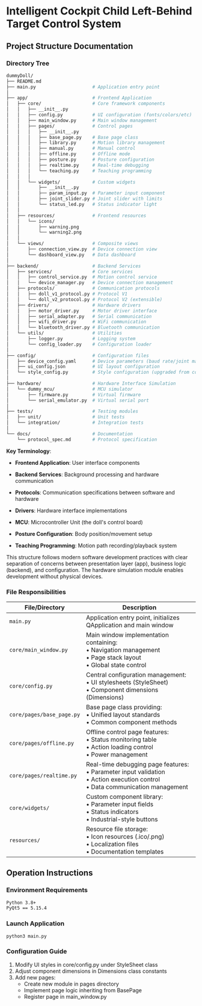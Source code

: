 # Intelligent Cockpit Child Left-Behind Target Control System

## Project Structure Documentation

### Directory Tree
```bash
dummyDoll/
├── README.md
├── main.py                     # Application entry point
│
├── app/                        # Frontend Application
│   ├── core/                   # Core framework components
│   │   ├── __init__.py
│   │   ├── config.py           # UI configuration (fonts/colors/etc)
│   │   ├── main_window.py      # Main window management
│   │   ├── pages/              # Control pages
│   │   │   ├── __init__.py
│   │   │   ├── base_page.py    # Base page class
│   │   │   ├── library.py      # Motion library management
│   │   │   ├── manual.py       # Manual control
│   │   │   ├── offline.py      # Offline mode
│   │   │   ├── posture.py      # Posture configuration
│   │   │   ├── realtime.py     # Real-time debugging
│   │   │   └── teaching.py     # Teaching programming
│   │   │
│   │   └── widgets/            # Custom widgets
│   │       ├── __init__.py
│   │       ├── param_input.py  # Parameter input component
│   │       ├── joint_slider.py # Joint slider with limits
│   │       └── status_led.py   # Status indicator light
│   │
│   ├── resources/              # Frontend resources
│   │   └── icons/
│   │       ├── warning.png
│   │       └── warning2.png
│   │
│   └── views/                  # Composite views
│       ├── connection_view.py  # Device connection view
│       └── dashboard_view.py   # Data dashboard
│
├── backend/                    # Backend Services
│   ├── services/               # Core services
│   │   ├── control_service.py  # Motion control service
│   │   └── device_manager.py   # Device connection management
│   ├── protocols/              # Communication protocols
│   │   ├── doll_v1_protocol.py # Protocol V1
│   │   └── doll_v2_protocol.py # Protocol V2 (extensible)
│   ├── drivers/                # Hardware drivers
│   │   ├── motor_driver.py     # Motor driver interface
│   │   ├── serial_adapter.py   # Serial communication
│   │   ├── wifi_driver.py      # WiFi communication
│   │   └── bluetooth_driver.py # Bluetooth communication
│   └── utils/                  # Utilities
│       ├── logger.py           # Logging system
│       └── config_loader.py    # Configuration loader
│
├── config/                     # Configuration files
│   ├── device_config.yaml      # Device parameters (baud rate/joint mapping)
│   ├── ui_config.json          # UI layout configuration
│   └── style_config.py         # Style configuration (upgraded from core/config.py)
│
├── hardware/                   # Hardware Interface Simulation
│   └── dummy_mcu/              # MCU simulator
│       ├── firmware.py         # Virtual firmware
│       └── serial_emulator.py  # Virtual serial port
│
├── tests/                      # Testing modules
│   ├── unit/                   # Unit tests
│   └── integration/            # Integration tests
│
└── docs/                       # Documentation
    └── protocol_spec.md        # Protocol specification
```
**Key Terminology**:
- **Frontend Application**: User interface components

- **Backend Services**: Background processing and hardware communication

- **Protocols**: Communication specifications between software and hardware

- **Drivers**: Hardware interface implementations

- **MCU**: Microcontroller Unit (the doll's control board)

- **Posture Configuration**: Body position/movement setup

- **Teaching Programming**: Motion path recording/playback system

This structure follows modern software development practices with clear separation of concerns between presentation layer (app), business logic (backend), and configuration. The hardware simulation module enables development without physical devices.

### File Responsibilities

| File/Directory             | Description                                                                 |
|----------------------------|-----------------------------------------------------------------------------|
| `main.py`                | Application entry point, initializes QApplication and main window          |
| `core/main_window.py`     | Main window implementation containing:<br>• Navigation management<br>• Page stack layout<br>• Global state control |
| `core/config.py`          | Central configuration management:<br>• UI stylesheets (StyleSheet)<br>• Component dimensions (Dimensions) |
| `core/pages/base_page.py` | Base page class providing:<br>• Unified layout standards<br>• Common component methods |
| `core/pages/offline.py`   | Offline control page features:<br>• Status monitoring table<br>• Action loading control<br>• Power management |
| `core/pages/realtime.py`  | Real-time debugging page features:<br>• Parameter input validation<br>• Action execution control<br>• Data communication management |
| `core/widgets/`           | Custom component library:<br>• Parameter input fields<br>• Status indicators<br>• Industrial-style buttons |
| `resources/`              | Resource file storage:<br>• Icon resources (.ico/.png)<br>• Localization files<br>• Documentation templates |

## Operation Instructions

### Environment Requirements
```bash
Python 3.8+ 
PyQt5 == 5.15.4
```
### Launch Application
```bash
python3 main.py
```
### Configuration Guide
1. Modify UI styles in core/config.py under StyleSheet class
2. Adjust component dimensions in Dimensions class constants
3. Add new pages:
   - Create new module in pages directory 
   - Implement page logic inheriting from BasePage 
   - Register page in main_window.py
